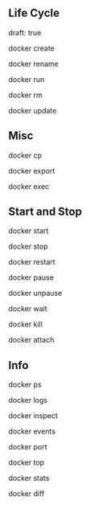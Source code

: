 ## Life Cycle
draft: true

docker create

docker rename

docker run

docker rm

docker update

## Misc

docker cp

docker export

docker exec

## Start and Stop

docker start

docker stop

docker restart

docker pause

docker unpause

docker wait

docker kill

docker attach

## Info

docker ps

docker logs

docker inspect

docker events

docker port

docker top

docker stats

docker diff

